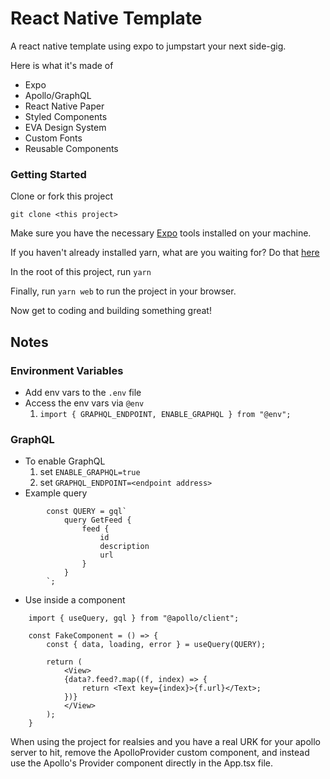 # React Native Template

A react native template using expo to jumpstart your next side-gig.

Here is what it's made of

- Expo
- Apollo/GraphQL
- React Native Paper
- Styled Components
- EVA Design System
- Custom Fonts
- Reusable Components

### Getting Started

Clone or fork this project

`git clone <this project>`

Make sure you have the necessary [Expo](https://docs.expo.dev/) tools installed on your machine.

If you haven't already installed yarn, what are you waiting for? Do that [here](https://classic.yarnpkg.com/lang/en/docs/install/#mac-stable)

In the root of this project, run `yarn`

Finally, run `yarn web` to run the project in your browser.

Now get to coding and building something great!

## Notes

### Environment Variables

- Add env vars to the `.env` file
- Access the env vars via `@env`
  1. `import { GRAPHQL_ENDPOINT, ENABLE_GRAPHQL } from "@env";`

### GraphQL

- To enable GraphQL
  1. set `ENABLE_GRAPHQL=true`
  2. set `GRAPHQL_ENDPOINT=<endpoint address>`
- Example query

```
        const QUERY = gql`
            query GetFeed {
                feed {
                    id
                    description
                    url
                }
            }
        `;
```

- Use inside a component

```
    import { useQuery, gql } from "@apollo/client";

    const FakeComponent = () => {
        const { data, loading, error } = useQuery(QUERY);

        return (
            <View>
            {data?.feed?.map((f, index) => {
                return <Text key={index}>{f.url}</Text>;
            })}
            </View>
        );
    }
```

When using the project for realsies and you have a real URK for your apollo server to hit, remove the ApolloProvider custom component, and instead use the Apollo's Provider component directly in the App.tsx file.
